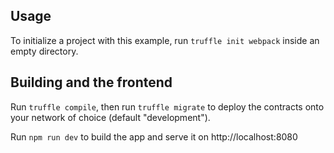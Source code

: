## Usage

To initialize a project with this example, run `truffle init webpack` inside an empty directory.

## Building and the frontend

Run `truffle compile`, then run `truffle migrate` to deploy the contracts onto your network of choice (default "development").

Run `npm run dev` to build the app and serve it on http://localhost:8080